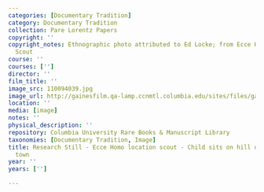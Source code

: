 ```yaml
---
categories: [Documentary Tradition]
category: Documentary Tradition
collection: Pare Lorentz Papers
copyright: ''
copyright_notes: Ethnographic photo attributed to Ed Locke; from Ecce Homo Location
  Scout
course: ''
courses: ['']
director: ''
film_title: ''
image_src: 110094039.jpg
image_url: http://gainesfilm.qa-lamp.ccnmtl.columbia.edu/sites/files/gainesfilm/images/110094039.jpg
location: ''
media: [image]
notes: ''
physical_description: ''
repository: Columbia University Rare Books & Manuscript Library
taxonomies: [Documentary Tradition, Image]
title: Research Still - Ecce Homo location scout - Child sits on hill overlooking
  town
year: ''
years: ['']

---
```

